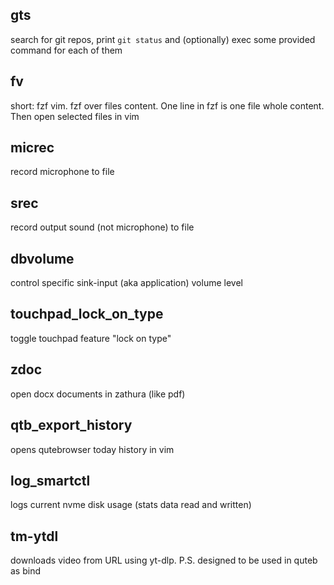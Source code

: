 ## gts

search for git repos, print `git status` and (optionally) exec some provided
command for each of them

## fv

short: fzf vim. fzf over files content. One line in fzf is one file whole
content. Then open selected files in vim

## micrec

record microphone to file

## srec

record output sound (not microphone) to file

## dbvolume

control specific sink-input (aka application) volume level

## touchpad_lock_on_type

toggle touchpad feature "lock on type"

## zdoc

open docx documents in zathura (like pdf)

## qtb_export_history

opens qutebrowser today history in vim

## log_smartctl

logs current nvme disk usage (stats data read and written)

## tm-ytdl

downloads video from URL using yt-dlp. P.S. designed to be used in quteb as
bind
